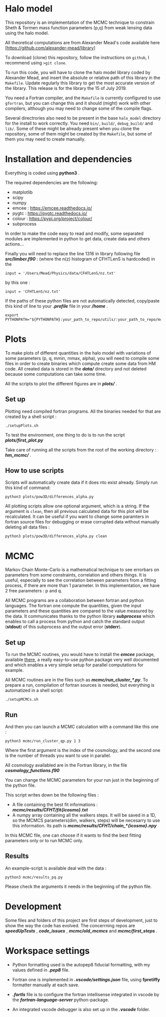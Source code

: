# Halo model

This repository is an implementation of the MCMC technique to constrain Sheth & Tormen mass function parameters (p,q) from weak lensing data using the halo model.

All theoretical computations are from Alexander Mead's code available here [https://github.com/alexander-mead/library]

To download (clone) this repository, follow the instructions on `github`, I recommend using `>git clone`.

To run this code, you will have to clone the halo model library coded by Alexander Mead, and insert the absolute or relative path of this library in the `Makefile`.
Update regularly this library to get the most accurate version of the library. This release is for the library the 15 of July 2019.

You need a Fortran compiler, and the `Makefile` is currently configured to use `gfortran`, but you can change this and it should (might) work with other compilers, although you may need to change some of the compile flags.

Several directrories also need to be present in the base `halo_model` directory for the install to work correctly. You need `bin/`, `build/`, `debug_build/` and `lib/`. Some of these might be already present when you clone the repository, some of them might be created by the `Makefile`, but some of them you may need to create manually.

# Installation and dependencies

Everything is coded using **python3** .

The required dependencies are the following: 

- matplotlib
- scipy
- numpy
- emcee : https://emcee.readthedocs.io/
- pygtc : https://pygtc.readthedocs.io/
- colour : https://pypi.org/project/colour/
- subprocess

In order to make the code easy to read and modify, some separated modules are implemented in python to get data, create data and others actions...

Finally you will need to replace the line 1316 in library following file  ***src/limber.f90*** : 
(where the n(z) histogram of CFHTLenS is hardcoded) in the 

```
input = '/Users/Mead/Physics/data/CFHTLenS/nz.txt'
```

by this one : 

```
input = 'CFHTLenS/nz.txt'
```
If the paths of these python files are not automatically detected, copy/paste this kind of line to your ***.profile*** file in your ***/home*** .

```
export PYTHONPATH="${PYTHONPATH}:your_path_to_repo/utils/:your_path_to_repo/mcmc/:your_path_to_repo/utils/"
```
# Plots

To make plots of different quantities in the halo model with variations of some parameters (p, q, mmin, mmax, alpha), you will need to compile some files in order to create binaries which compute create some data from HM code. All created data is stored in the ***data/*** directory and not deleted because some computations can take some time.

All the scripts to plot the different figures are in ***plots/*** .


## Set up

Plotting need compiled fortran programs. All the binaries needed for that are created by a shell script : 

```
./setupPlots.sh
```

To test the environment, one thing to do is to run the script ***plots/first_plot.py***

Take care of running all the scripts from the root of the working directory : ***hm_mcmc/*** .

## How to use scripts

Scripts will automatically create data if it does nto exist already. Simply run this kind of command:

```
python3 plots/pow3D/differences_alpha.py
```

All plotting scripts allow one optional argument, which is a string.
If the argument is `clean`, then all previous calculated data for this plot will be recalculated. It can be useful if you want to change some paramters in fortran source files for debugging or erase corrupted data without manually deleting all data files :

```
python3 plots/pow3D/differences_alpha.py clean
```

# MCMC

Markov Chain Monte-Carlo is a mathematical technique to see errorbars on parameters from some constraints, correlation and others things. 
It is useful, especially to see the correlation between parameters from a fitting process, if there are more than 1 parameter. In this implementation, we have 2 free parameters : p and q. 

All MCMC programs are a collaboration between fortran and python languages. The fortran one compute the quantities, given the input parameters and these quantities are compared to the value measured by the data. It communicates thanks to the python library ***subprocess*** which enables to call a process from python and catch the standard output (**stdout**) of this subprocess and the output error (**stderr**).

## Set up
To run the MCMC routines, you would have to install the ***emcee*** package, available [there](https://emcee.readthedocs.io), a really easy-to-use python package very well documented and which enables a very simple setup for parallel computations for example.

All MCMC routines are in the files such as ***mcmc/run_cluster_\*.py***. To prepare a run, compilation of fortran sources is needed, but everything is automatized in a shell script: 

```
./setupMCMCs.sh
```

## Run
And then you can launch a MCMC calculation with a command like this one : 

```
python3 mcmc/run_cluster_qp.py 1 3
```

Where the first argument is the index of the cosmology, and the second one is the number of threads you want to use in parallel. 

All cosmology availabled are in the Fortran library, in the file ***cosmology_functions.f90***

You can change the MCMC parameters for your run just in the beginning of the python file.


This script writes down be the following files :
- A file containing the best fit informations : ***mcmc/results/CFHT/fit{icosmo}.txt***
- A numpy array containing all the walkers steps. It will be saved in a 1D, so the MCMCS parameters(dim, walkers, steps) will be necesarry to use this information. Its path is ***mcmc/results/CFHT/chain_\*{icosmo}.npy***


In this MCMC file, one can choose if it wants to find the best fitting parameters only or to run MCMC only. 

## Results

An example-script is available deal with the data : 

```
python3 mcmc/results_pq.py
```

Please check the arguments it needs in the beginning of the python file. 

# Development

Some files and folders of this project are first steps of development, just to show the way the code has evolved. The concerrning repos are ***speedUpTests*** , ***code_issues*** , ***mcmc/old_mcmcs*** and ***mcmc/first_steps*** .

#  Workspace settings

-  Python formatting used is the autopep8 fiducial formatting, with my values defined in ***.pep8*** file. 

- Fortran one is implemented in ***.vscode/settings.json*** file, using **fpretiffy** formatter manually at each save.

- ***.fortls*** file is to configure the fortran intellisense integrated in vscode by the ***fortran-language-server*** python-package.

- An integrated vscode debugger is also set up in the ***.vscode*** folder.  